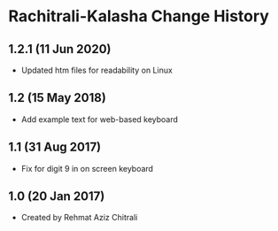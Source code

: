 Rachitrali-Kalasha Change History
=======================

## 1.2.1 (11 Jun 2020) 
* Updated htm files for readability on Linux

## 1.2 (15 May 2018) 
* Add example text for web-based keyboard

## 1.1 (31 Aug 2017) 
* Fix for digit 9 in on screen keyboard

## 1.0 (20 Jan 2017)
* Created by Rehmat Aziz Chitrali
